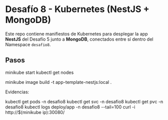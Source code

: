 # Desafío 8 - Kubernetes (NestJS + MongoDB)

Este repo contiene manifiestos de Kubernetes para desplegar la app **NestJS** del Desafío 5
junto a **MongoDB**, conectados entre sí dentro del Namespace `desafio8`.

## Pasos

minikube start
kubectl get nodes

minikube image build -t app-template-nestjs:local .

Evidencias:

kubectl get pods -n desafio8
kubectl get svc -n desafio8
kubectl get pvc -n desafio8
kubectl logs deploy/app -n desafio8 --tail=100
curl -i http://$(minikube ip):30080/
